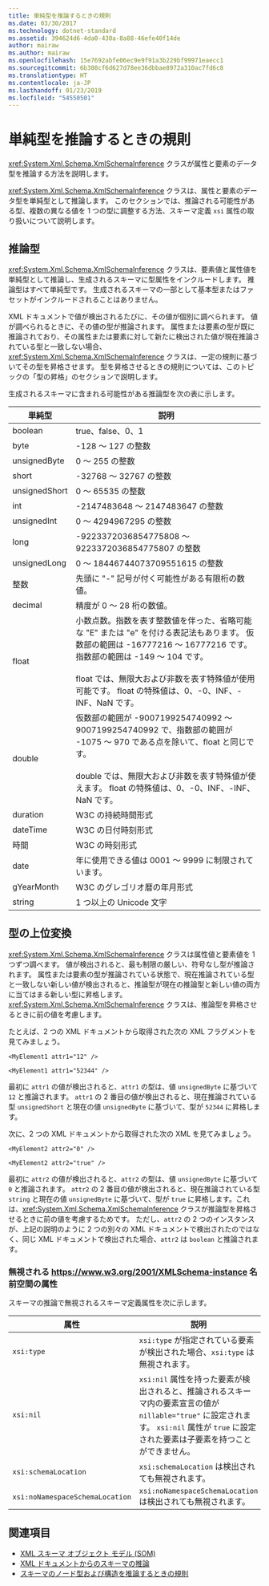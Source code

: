 ```yaml
---
title: 単純型を推論するときの規則
ms.date: 03/30/2017
ms.technology: dotnet-standard
ms.assetid: 394624d6-4da0-430a-8a88-46efe40f14de
author: mairaw
ms.author: mairaw
ms.openlocfilehash: 15e7692abfe06ec9e9f91a3b229bf99971eaecc1
ms.sourcegitcommit: 6b308cf6d627d78ee36dbbae8972a310ac7fd6c8
ms.translationtype: HT
ms.contentlocale: ja-JP
ms.lasthandoff: 01/23/2019
ms.locfileid: "54550501"
---
```

# <a name="rules-for-inferring-simple-types"></a>単純型を推論するときの規則
<xref:System.Xml.Schema.XmlSchemaInference> クラスが属性と要素のデータ型を推論する方法を説明します。  
  
 <xref:System.Xml.Schema.XmlSchemaInference> クラスは、属性と要素のデータ型を単純型として推論します。 このセクションでは、推論される可能性がある型、複数の異なる値を 1 つの型に調整する方法、スキーマ定義 `xsi` 属性の取り扱いについて説明します。  
  
## <a name="inferred-types"></a>推論型  
 <xref:System.Xml.Schema.XmlSchemaInference> クラスは、要素値と属性値を単純型として推論し、生成されるスキーマに型属性をインクルードします。 推論型はすべて単純型です。 生成されるスキーマの一部として基本型またはファセットがインクルードされることはありません。  
  
 XML ドキュメントで値が検出されるたびに、その値が個別に調べられます。 値が調べられるときに、その値の型が推論されます。 属性または要素の型が既に推論されており、その属性または要素に対して新たに検出された値が現在推論されている型と一致しない場合、<xref:System.Xml.Schema.XmlSchemaInference> クラスは、一定の規則に基づいてその型を昇格させます。 型を昇格させるときの規則については、このトピックの「型の昇格」のセクションで説明します。  
  
 生成されるスキーマに含まれる可能性がある推論型を次の表に示します。  
  
|単純型|説明|  
|-----------------|-----------------|  
|boolean|true、false、0、1|  
|byte|-128 ～ 127 の整数|  
|unsignedByte|0 ～ 255 の整数|  
|short|-32768 ～ 32767 の整数|  
|unsignedShort|0 ～ 65535 の整数|  
|int|-2147483648 ～ 2147483647 の整数|  
|unsignedInt|0 ～ 4294967295 の整数|  
|long|-9223372036854775808 ～ 9223372036854775807 の整数|  
|unsignedLong|0 ～ 18446744073709551615 の整数|  
|整数|先頭に "-" 記号が付く可能性がある有限桁の数値。|  
|decimal|精度が 0 ～ 28 桁の数値。|  
|float|小数点数。指数を表す整数値を伴った、省略可能な "E" または "e" を付ける表記法もあります。 仮数部の範囲は -16777216 ～ 16777216 です。 指数部の範囲は -149 ～ 104 です。<br /><br /> float では、無限大および非数を表す特殊値が使用可能です。 float の特殊値は、0、-0、INF、-INF、NaN です。|  
|double|仮数部の範囲が -9007199254740992 ～ 9007199254740992 で、指数部の範囲が -1075 ～ 970 である点を除いて、float と同じです。<br /><br /> double では、無限大および非数を表す特殊値が使えます。 float の特殊値は、0、-0、INF、-INF、NaN です。|  
|duration|W3C の持続時間形式|  
|dateTime|W3C の日付時刻形式|  
|時間|W3C の時刻形式|  
|date|年に使用できる値は 0001 ～ 9999 に制限されています。|  
|gYearMonth|W3C のグレゴリオ暦の年月形式|  
|string|1 つ以上の Unicode 文字|  
  
## <a name="type-promotion"></a>型の上位変換  
 <xref:System.Xml.Schema.XmlSchemaInference> クラスは属性値と要素値を 1 つずつ調べます。 値が検出されると、最も制限の厳しい、符号なし型が推論されます。 属性または要素の型が推論されている状態で、現在推論されている型と一致しない新しい値が検出されると、推論型が現在の推論型と新しい値の両方に当てはまる新しい型に昇格します。 <xref:System.Xml.Schema.XmlSchemaInference> クラスは、推論型を昇格させるときに前の値を考慮します。  
  
 たとえば、2 つの XML ドキュメントから取得された次の XML フラグメントを見てみましょう。  
  
 `<MyElement1 attr1="12" />`  
  
 `<MyElement1 attr1="52344" />`  
  
 最初に `attr1` の値が検出されると、`attr1` の型は、値 `unsignedByte` に基づいて `12` と推論されます。 `attr1` の 2 番目の値が検出されると、現在推論されている型 `unsignedShort` と現在の値 `unsignedByte` に基づいて、型が `52344` に昇格します。  
  
 次に、2 つの XML ドキュメントから取得された次の XML を見てみましょう。  
  
 `<MyElement2 attr2="0" />`  
  
 `<MyElement2 attr2="true" />`  
  
 最初に `attr2` の値が検出されると、`attr2` の型は、値 `unsignedByte` に基づいて `0` と推論されます。 `attr2` の 2 番目の値が検出されると、現在推論されている型 `string` と現在の値 `unsignedByte` に基づいて、型が `true` に昇格します。これは、<xref:System.Xml.Schema.XmlSchemaInference> クラスが推論型を昇格させるときに前の値を考慮するためです。 ただし、`attr2` の 2 つのインスタンスが、上記の説明のように 2 つの別々の XML ドキュメントで検出されたのではなく、同じ XML ドキュメントで検出された場合、`attr2` は `boolean` と推論されます。  
  
### <a name="ignored-attributes-from-the-httpswwww3org2001xmlschema-instance-namespace"></a>無視される <https://www.w3.org/2001/XMLSchema-instance> 名前空間の属性

スキーマの推論で無視されるスキーマ定義属性を次に示します。  
  
|属性|説明|  
|---------------|-----------------|  
|`xsi:type`|`xsi:type` が指定されている要素が検出された場合、`xsi:type` は無視されます。|  
|`xsi:nil`|`xsi:nil` 属性を持った要素が検出されると、推論されるスキーマ内の要素宣言の値が `nillable="true"` に設定されます。 `xsi:nil` 属性が `true` に設定された要素は子要素を持つことができません。|  
|`xsi:schemaLocation`|`xsi:schemaLocation` は検出されても無視されます。|  
|`xsi:noNamespaceSchemaLocation`|`xsi:noNamespaceSchemaLocation` は検出されても無視されます。|  
  
## <a name="see-also"></a>関連項目

- [XML スキーマ オブジェクト モデル (SOM)](../../../../docs/standard/data/xml/xml-schema-object-model-som.md)
- [XML ドキュメントからのスキーマの推論](../../../../docs/standard/data/xml/inferring-schemas-from-xml-documents.md)
- [スキーマのノード型および構造を推論するときの規則](../../../../docs/standard/data/xml/rules-for-inferring-schema-node-types-and-structure.md)
